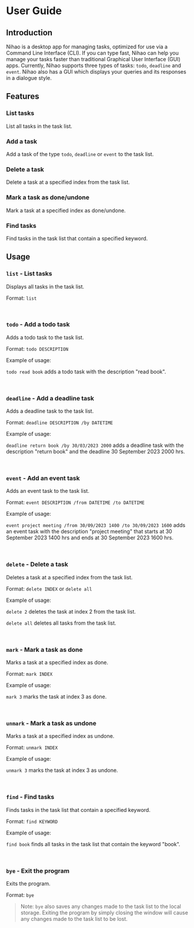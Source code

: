 # User Guide
## Introduction
Nihao is a desktop app for managing tasks, optimized for use via a Command Line Interface (CLI). If you can type fast, 
Nihao can help you manage your tasks faster than traditional Graphical User Interface (GUI) apps. Currently, Nihao 
supports three types of tasks: `todo`, `deadline` and `event`. Nihao also has a GUI which displays your queries and 
its responses in a dialogue style.

## Features 

### List tasks
List all tasks in the task list.

### Add a task
Add a task of the type `todo`, `deadline` or `event` to the task list.

### Delete a task
Delete a task at a specified index from the task list.

### Mark a task as done/undone
Mark a task at a specified index as done/undone.

### Find tasks
Find tasks in the task list that contain a specified keyword.

## Usage

### `list` - List tasks

Displays all tasks in the task list.

Format: `list`

&nbsp;

### `todo` - Add a todo task

Adds a todo task to the task list.

Format: `todo DESCRIPTION`

Example of usage:

`todo read book` adds a todo task with the description "read book".

&nbsp;

### `deadline` - Add a deadline task

Adds a deadline task to the task list.

Format: `deadline DESCRIPTION /by DATETIME`

Example of usage:

`deadline return book /by 30/03/2023 2000` adds a deadline task with the description "return book" and the deadline 
30 September 2023 2000 hrs.

&nbsp;

### `event` - Add an event task
Adds an event task to the task list.

Format: `event DESCRIPTION /from DATETIME /to DATETIME`

Example of usage:

`event project meeting /from 30/09/2023 1400 /to 30/09/2023 1600` adds an event task with the description "project 
meeting" that starts at 30 September 2023 1400 hrs and ends at 30 September 2023 1600 hrs.

&nbsp;

### `delete` - Delete a task

Deletes a task at a specified index from the task list.

Format: `delete INDEX` or `delete all`

Example of usage:

`delete 2` deletes the task at index 2 from the task list.

`delete all` deletes all tasks from the task list.

&nbsp;

### `mark` - Mark a task as done

Marks a task at a specified index as done.

Format: `mark INDEX`

Example of usage:

`mark 3` marks the task at index 3 as done.

&nbsp;

### `unmark` - Mark a task as undone

Marks a task at a specified index as undone.

Format: `unmark INDEX`

Example of usage:

`unmark 3` marks the task at index 3 as undone.

&nbsp;

### `find` - Find tasks

Finds tasks in the task list that contain a specified keyword.

Format: `find KEYWORD`

Example of usage:

`find book` finds all tasks in the task list that contain the keyword "book".

&nbsp;

### `bye` - Exit the program

Exits the program.

Format: `bye`

> Note: `bye` also saves any changes made to the task list to the local storage. Exiting the program by simply 
> closing the window will cause any changes made to the task list to be lost.